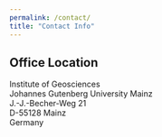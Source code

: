 ```yaml
---
permalink: /contact/
title: "Contact Info"
---
```


## Office Location

Institute of Geosciences  
Johannes Gutenberg University Mainz  
J.-J.-Becher-Weg 21  
D-55128 Mainz  
Germany